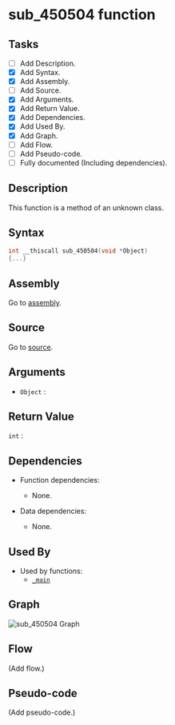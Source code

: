 # sub_450504 function

## Tasks

- [ ] Add Description.
- [X] Add Syntax.
- [X] Add Assembly.
- [ ] Add Source.
- [X] Add Arguments.
- [X] Add Return Value.
- [X] Add Dependencies.
- [X] Add Used By.
- [X] Add Graph.
- [ ] Add Flow.
- [ ] Add Pseudo-code.
- [ ] Fully documented (Including dependencies).

## Description

This function is a method of an unknown class.

## Syntax

```c
int __thiscall sub_450504(void *Object)
{...}
```

## Assembly

Go to [assembly](../asm/sub_450504.asm).

## Source

Go to [source](../cc/sub_450504.cc).

## Arguments

* `Object` : 

## Return Value

`int` : 

## Dependencies

* Function dependencies:
  * None.


* Data dependencies:
  * None.

## Used By

* Used by functions:
  * [`_main`](../md/_main.md)

## Graph

![sub_450504 Graph](../svg/sub_450504.svg "sub_450504 Graph")

## Flow

(Add flow.)

## Pseudo-code

(Add pseudo-code.)
